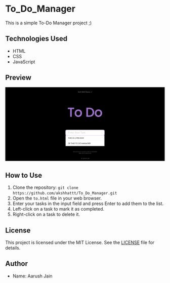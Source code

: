 # To_Do_Manager

This is a simple To-Do Manager project ;)

## Technologies Used

- HTML
- CSS
- JavaScript

## Preview

![Preview](preview.png)

## How to Use

1. Clone the repository: `git clone https://github.com/akshhattt/To_Do_Manager.git`
2. Open the `to.html` file in your web browser.
3. Enter your tasks in the input field and press Enter to add them to the list.
4. Left-click on a task to mark it as completed.
5. Right-click on a task to delete it.

## License

This project is licensed under the MIT License. See the [LICENSE](LICENSE) file for details.

## Author

- Name: Aarush Jain

